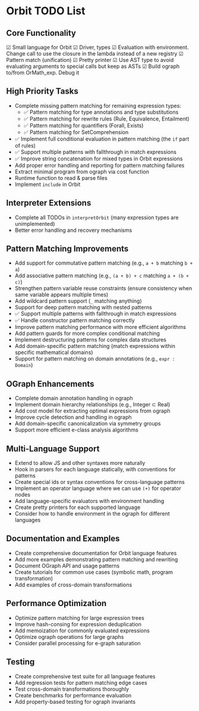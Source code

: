 # Orbit TODO List

## Core Functionality
☑ Small language for Orbit
☑ Driver, types
☑ Evaluation with environment. Change call to use the closure in the lambda instead of a new registry
☑ Pattern match (unification)
☑ Pretty printer
☑ Use AST type to avoid evaluating arguments to special calls but keep as ASTs
☑ Build ograph to/from OrMath_exp. Debug it

## High Priority Tasks
- Complete missing pattern matching for remaining expression types:
  - ✅ Pattern matching for type annotations and type substitutions
  - ✅ Pattern matching for rewrite rules (Rule, Equivalence, Entailment)
  - ✅ Pattern matching for quantifiers (Forall, Exists)
  - ✅ Pattern matching for SetComprehension
- ✅ Implement full conditional evaluation in pattern matching (the `if` part of rules)
- ✅ Support multiple patterns with fallthrough in match expressions
- ✅ Improve string concatenation for mixed types in Orbit expressions
- Add proper error handling and reporting for pattern matching failures
- Extract minimal program from ograph via cost function
- Runtime function to read & parse files
- Implement `include` in Orbit

## Interpreter Extensions
- Complete all TODOs in `interpretOrbit` (many expression types are unimplemented)
- Better error handling and recovery mechanisms

## Pattern Matching Improvements
- Add support for commutative pattern matching (e.g., `a + b` matching `b + a`)
- Add associative pattern matching (e.g., `(a + b) + c` matching `a + (b + c)`)
- Strengthen pattern variable reuse constraints (ensure consistency when same variable appears multiple times)
- Add wildcard pattern support (`_` matching anything)
- Support for deep pattern matching with nested patterns
- ✅ Support multiple patterns with fallthrough in match expressions
- ✅ Handle constructor pattern matching correctly
- Improve pattern matching performance with more efficient algorithms
- Add pattern guards for more complex conditional matching
- Implement destructuring patterns for complex data structures
- Add domain-specific pattern matching (match expressions within specific mathematical domains)
- Support for pattern matching on domain annotations (e.g., `expr : Domain`)

## OGraph Enhancements
- Complete domain annotation handling in ograph
- Implement domain hierarchy relationships (e.g., Integer ⊂ Real)
- Add cost model for extracting optimal expressions from ograph
- Improve cycle detection and handling in ograph
- Add domain-specific canonicalization via symmetry groups
- Support more efficient e-class analysis algorithms

## Multi-Language Support
- Extend to allow JS and other syntaxes more naturally
- Hook in parsers for each language statically, with conventions for patterns
- Create special ids or syntax conventions for cross-language patterns
- Implement an operator language where we can use `(+)` for operator nodes
- Add language-specific evaluators with environment handling
- Create pretty printers for each supported language
- Consider how to handle environment in the ograph for different languages

## Documentation and Examples
- Create comprehensive documentation for Orbit language features
- Add more examples demonstrating pattern matching and rewriting
- Document OGraph API and usage patterns
- Create tutorials for common use cases (symbolic math, program transformation)
- Add examples of cross-domain transformations

## Performance Optimization
- Optimize pattern matching for large expression trees
- Improve hash-consing for expression deduplication
- Add memoization for commonly evaluated expressions
- Optimize ograph operations for large graphs
- Consider parallel processing for e-graph saturation

## Testing
- Create comprehensive test suite for all language features
- Add regression tests for pattern matching edge cases
- Test cross-domain transformations thoroughly
- Create benchmarks for performance evaluation
- Add property-based testing for ograph invariants